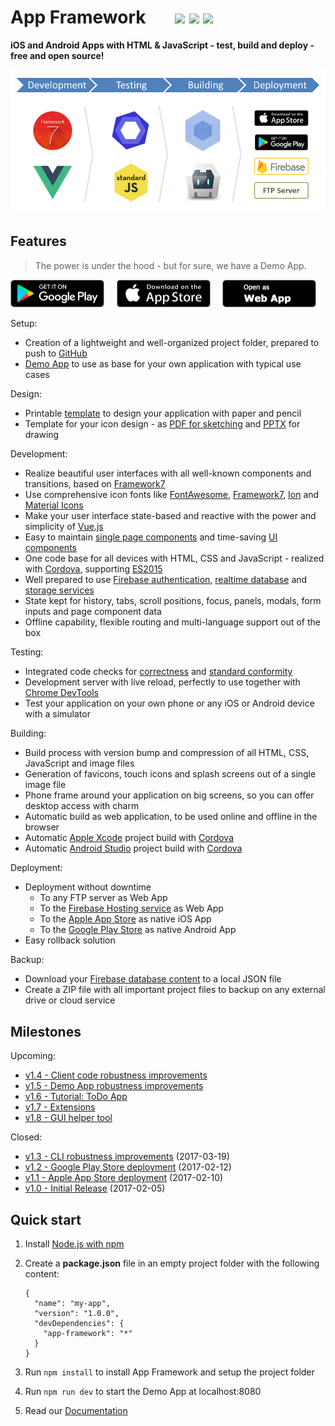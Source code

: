 # App Framework &nbsp; &nbsp; &nbsp; [![](https://img.shields.io/npm/dt/app-framework.svg)](https://www.npmjs.com/package/app-framework) [![](https://img.shields.io/npm/v/app-framework.svg)](https://www.npmjs.com/package/app-framework) [![](https://img.shields.io/npm/l/app-framework.svg)](https://www.npmjs.com/package/app-framework)

**iOS and Android Apps with HTML & JavaScript - test, build and deploy - free and open source!**

![Process](media/process.png)

## Features

> The power is under the hood - but for sure, we have a Demo App.

<a href='https://play.google.com/store/apps/details?id=de.scriptpilot.appframework&pcampaignid=MKT-Other-global-all-co-prtnr-py-PartBadge-Mar2515-1'><img alt='Get it on Google Play' src='media/google-play-download.png' width='150'/></a>
&nbsp;&nbsp;&nbsp;
<a href='https://itunes.apple.com/us/app/app-framework-demo/id1203927581?mt=8'><img alt='Download on the App Store' src='media/app-store-download.png' width='150'/></a>
&nbsp;&nbsp;&nbsp;
<a href='https://app-framework.scriptpilot.de/'><img alt='Download on the App Store' src='media/web-app-visit.png' width='150'/></a>

Setup:

- Creation of a lightweight and well-organized project folder, prepared to push to [GitHub](https://github.com/about)
- [Demo App](https://app-framework.scriptpilot.de/) to use as base for your own application with typical use cases

Design:

- Printable [template](media/smartphone-template.pdf) to design your application with paper and pencil
- Template for your icon design - as [PDF for sketching](media/icon-template.pdf) and [PPTX](media/icon-template.pptx) for drawing

Development:

- Realize beautiful user interfaces with all well-known components and transitions, based on [Framework7](https://framework7.io/)
- Use comprehensive icon fonts like [FontAwesome](http://fontawesome.io/), [Framework7](http://framework7.io/icons/), [Ion](http://ionicons.com/) and [Material Icons](https://material.io/icons/)
- Make your user interface state-based and reactive with the power and simplicity of [Vue.js](https://vuejs.org/)
- Easy to maintain [single page components](https://vuejs.org/guide/single-file-components) and time-saving [UI components](https://framework7.io/vue/)
- One code base for all devices with HTML, CSS and JavaScript - realized with [Cordova](https://cordova.apache.org/), supporting [ES2015](https://babeljs.io/learn-es2015/)
- Well prepared to use [Firebase authentication](https://firebase.google.com/docs/auth/), [realtime database](https://firebase.google.com/docs/database/) and [storage services](https://firebase.google.com/docs/storage/)
- State kept for history, tabs, scroll positions, focus, panels, modals, form inputs and page component data
- Offline capability, flexible routing and multi-language support out of the box

Testing:

- Integrated code checks for [correctness](http://eslint.org/) and [standard conformity](http://standardjs.com/)
- Development server with live reload, perfectly to use together with [Chrome DevTools](https://developers.google.com/web/tools/chrome-devtools/)
- Test your application on your own phone or any iOS or Android device with a simulator

Building:

- Build process with version bump and compression of all HTML, CSS, JavaScript and image files
- Generation of favicons, touch icons and splash screens out of a single image file
- Phone frame around your application on big screens, so you can offer desktop access with charm
- Automatic build as web application, to be used online and offline in the browser
- Automatic [Apple Xcode](https://developer.apple.com/xcode/) project build with [Cordova](https://cordova.apache.org/)
- Automatic [Android Studio](https://developer.android.com/studio) project build with [Cordova](https://cordova.apache.org/)

Deployment:

- Deployment without downtime
  - To any FTP server as Web App
  - To the [Firebase Hosting service](https://firebase.google.com/docs/hosting/) as Web App
  - To the [Apple App Store](https://itunes.apple.com/de/) as native iOS App
  - To the [Google Play Store](https://play.google.com/) as native Android App
- Easy rollback solution

Backup:

- Download your [Firebase database content](https://firebase.google.com/docs/database/) to a local JSON file
- Create a ZIP file with all important project files to backup on any external drive or cloud service

## Milestones

Upcoming:

- [v1.4 - Client code robustness improvements](https://github.com/scriptPilot/app-framework/milestone/9)
- [v1.5 - Demo App robustness improvements](https://github.com/scriptPilot/app-framework/milestone/10)
- [v1.6 - Tutorial: ToDo App](https://github.com/scriptPilot/app-framework/milestone/3)
- [v1.7 - Extensions](https://github.com/scriptPilot/app-framework/milestone/7)
- [v1.8 - GUI helper tool](https://github.com/scriptPilot/app-framework/milestone/8)

Closed:

- [v1.3 - CLI robustness improvements](https://github.com/scriptPilot/app-framework/milestone/6?closed=1) (2017-03-19)
- [v1.2 - Google Play Store deployment](https://github.com/scriptPilot/app-framework/milestone/5?closed=1) (2017-02-12)
- [v1.1 - Apple App Store deployment](https://github.com/scriptPilot/app-framework/milestone/4?closed=1) (2017-02-10)
- [v1.0 - Initial Release](https://github.com/scriptPilot/app-framework/milestone/1?closed=1) (2017-02-05)

## Quick start

1. Install [Node.js with npm](https://docs.npmjs.com/getting-started/what-is-npm)
2. Create a **package.json** file in an empty project folder with the following content:

   ```
   {
     "name": "my-app",
     "version": "1.0.0",
     "devDependencies": {
       "app-framework": "*"
     }
   }
   ```

3. Run `npm install` to install App Framework and setup the project folder
4. Run `npm run dev` to start the Demo App at localhost:8080
5. Read our [Documentation](DOCUMENTATION.md)
